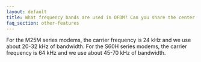 ```yaml
---
layout: default
title: What frequency bands are used in OFDM? Can you share the center frequencies and bandwidth?
faq_section: other-features
---
```


For the M25M series modems, the carrier frequency is 24 kHz and we use about 20-32 kHz of bandwidth. For the S60H series modems, the carrier frequency is 64 kHz and we use about 45-70 kHz of bandwidth.